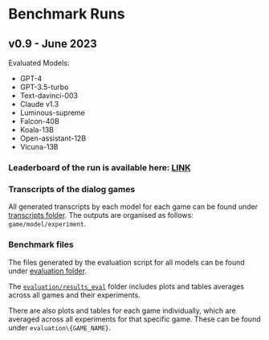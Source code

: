 # Benchmark Runs

## **v0.9** - June 2023

Evaluated Models:
- GPT-4  
- GPT-3.5-turbo
- Text-davinci-003
- Claude v1.3
- Luminous-supreme
- Falcon-40B
- Koala-13B
- Open-assistant-12B
- Vicuna-13B


### Leaderboard of the run is available here: [LINK](url)

### Transcripts of the dialog games 

All generated transcripts by each model for each game can be found under [transcripts folder](https://github.com/clembench/clembench-runs/tree/main/v0.9/transcripts). The outputs are organised as follows: `game/model/experiment`.

### Benchmark files

The files generated by the evaluation script for all models can be found under [evaluation folder](https://github.com/clembench/clembench-runs/tree/main/v0.9/evaluation). 

The [`evaluation/results_eval`](https://github.com/clembench/clembench-runs/tree/main/v0.9/evaluation/results_eval) folder includes plots and tables averages across all games and their experiments.

There are also plots and tables for each game individually, which are averaged across all experiments for that specific game. These can be found under `evaluation\{GAME_NAME}`.

